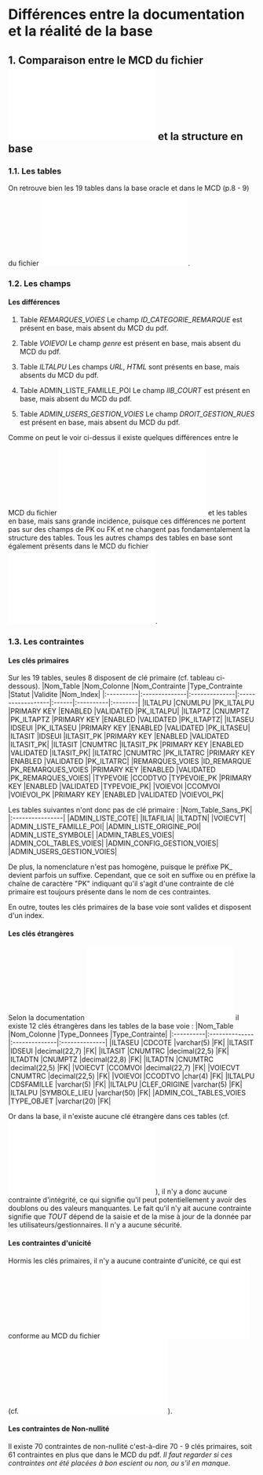 # Différences entre la documentation et la réalité de la base


## 1. Comparaison entre le MCD du fichier ![doc_i2g_dev_application_2013.pdf](/doc_i2g_dev_application_2013.pdf) et la structure en base


### 1.1. Les tables
On retrouve bien les 19 tables dans la base oracle et dans le MCD (p.8 - 9) du fichier ![doc_i2g_dev_application_2013.pdf](/doc_i2g_dev_application_2013.pdf).

### 1.2. Les champs

#### Les différences

1. Table *REMARQUES_VOIES*
	Le champ *ID_CATEGORIE_REMARQUE* est présent en base, mais absent du MCD du pdf.

2. Table *VOIEVOI*
	Le champ *genre* est présent en base, mais absent du MCD du pdf.

3. Table *ILTALPU*
	Les champs *URL*, *HTML* sont présents en base, mais absents du MCD du pdf.

4. Table ADMIN_LISTE_FAMILLE_POI
	Le champ *lIB_COURT* est présent en base, mais absent du MCD du pdf.

5. Table *ADMIN_USERS_GESTION_VOIES*
	Le champ *DROIT_GESTION_RUES* est présent en base, mais absent du MCD du pdf.  

Comme on peut le voir ci-dessus il existe quelques différences entre le MCD du fichier ![doc_i2g_dev_application_2013.pdf](/doc_i2g_dev_application_2013.pdf) et les tables en base, mais sans grande incidence, puisque ces différences ne portent pas sur des champs de PK ou FK et ne changent pas fondamentalement la structure des tables.
Tous les autres champs des tables en base sont également présents dans le MCD du fichier ![doc_i2g_dev_application_2013.pdf](/doc_i2g_dev_application_2013.pdf).


### 1.3. Les contraintes

#### Les clés primaires
Sur les 19 tables, seules 8 disposent de clé primaire (cf. tableau ci-dessous).
|Nom_Table	|Nom_Colonne	|Nom_Contrainte	|Type_Contrainte	|Statut	|Validite	|Nom_Index|
|:----------|:--------------|:--------------|:------------------|:------|:----------|:--------|
|ILTALPU	|CNUMLPU	|PK_ILTALPU	|PRIMARY KEY	|ENABLED	|VALIDATED	|PK_ILTALPU|
|ILTAPTZ	|CNUMPTZ	|PK_ILTAPTZ	|PRIMARY KEY	|ENABLED	|VALIDATED	|PK_ILTAPTZ|
|ILTASEU	|IDSEUI	|PK_ILTASEU	|PRIMARY KEY	|ENABLED	|VALIDATED	|PK_ILTASEU|
|ILTASIT	|IDSEUI	|ILTASIT_PK	|PRIMARY KEY	|ENABLED	|VALIDATED	|ILTASIT_PK|
|ILTASIT	|CNUMTRC	|ILTASIT_PK	|PRIMARY KEY	|ENABLED	|VALIDATED	|ILTASIT_PK|
|ILTATRC	|CNUMTRC	|PK_ILTATRC	|PRIMARY KEY	|ENABLED	|VALIDATED	|PK_ILTATRC|
|REMARQUES_VOIES	|ID_REMARQUE	|PK_REMARQUES_VOIES	|PRIMARY KEY	|ENABLED	|VALIDATED	|PK_REMARQUES_VOIES|
|TYPEVOIE	|CCODTVO	|TYPEVOIE_PK	|PRIMARY KEY	|ENABLED	|VALIDATED	|TYPEVOIE_PK|
|VOIEVOI	|CCOMVOI	|VOIEVOI_PK	|PRIMARY KEY	|ENABLED	|VALIDATED	|VOIEVOI_PK|

Les tables suivantes n'ont donc pas de clé primaire :
|Nom_Table_Sans_PK|
|:----------------|
|ADMIN_LISTE_COTE|
|ILTAFILIA|
|ILTADTN|
|VOIECVT|
|ADMIN_LISTE_FAMILLE_POI|
|ADMIN_LISTE_ORIGINE_POI|
|ADMIN_LISTE_SYMBOLE|
|ADMIN_TABLES_VOIES|
|ADMIN_COL_TABLES_VOIES|
|ADMIN_CONFIG_GESTION_VOIES|
|ADMIN_USERS_GESTION_VOIES|

De plus, la nomenclature n'est pas homogène, puisque le préfixe PK_ devient parfois un suffixe. Cependant, que ce soit en suffixe ou en préfixe la chaîne de caractère "PK" indiquant qu'il s'agit d'une contrainte de clé primaire est toujours présente dans le nom de ces contraintes.  

En outre, toutes les clés primaires de la base voie sont valides et disposent d'un index.

#### Les clés étrangères
Selon la documentation ![doc_i2g_dev_application_2013.pdf](/doc_i2g_dev_application_2013.pdf) il existe 12 clés étrangères dans les tables de la base voie :
|Nom_Table	|Nom_Colonne	|Type_Donnees	|Type_Contrainte|
|:----------|:--------------|:--------------|:--------------|
|ILTASEU	|CDCOTE	|varchar(5)	|FK|
|ILTASIT	|IDSEUI	|decimal(22,7)	|FK|
|ILTASIT	|CNUMTRC	|decimal(22,5)	|FK|
|ILTADTN	|CNUMPTZ	|decimal(22,8)	|FK|
|ILTADTN	|CNUMTRC	|decimal(22,5)	|FK|
|VOIECVT	|CCOMVOI	|decimal(22,7)	|FK|
|VOIECVT	|CNUMTRC	|decimal(22,5)	|FK|
|VOIEVOI	|CCODTVO	|char(4)	|FK|
|ILTALPU	|CDSFAMILLE	|varchar(5)	|FK|
|ILTALPU	|CLEF_ORIGINE	|varchar(5)	|FK|
|ILTALPU	|SYMBOLE_LIEU	|varchar(50)	|FK|
|ADMIN_COL_TABLES_VOIES	|TYPE_OBJET	|varchar(20)	|FK|

Or dans la base, il n'existe aucune clé étrangère dans ces tables (cf. ![contraintes_base_voie.tsv](/contraintes_base_voie.tsv)), il n'y a donc aucune contrainte d'intégrité, ce qui signifie qu'il peut potentiellement y avoir des doublons ou des valeurs manquantes. Le fait qu'il n'y ait aucune contrainte signifie que *TOUT* dépend de la saisie et de la mise à jour de la donnée par les utilisateurs/gestionnaires. Il n'y a aucune sécurité.

#### Les contraintes d'unicité
Hormis les clés primaires, il n'y a aucune contrainte d'unicité, ce qui est conforme au MCD du fichier ![doc_i2g_dev_application_2013.pdf](/doc_i2g_dev_application_2013.pdf) (cf. ![contraintes_base_voie.tsv](/contraintes_base_voie.tsv)).

#### Les contraintes de Non-nullité
Il existe 70 contraintes de non-nullité c'est-à-dire 70 - 9 clés primaires, soit 61 contraintes en plus que dans le MCD du pdf.
*Il faut regarder si ces contraintes ont été placées à bon escient ou non, ou s'il en manque*.